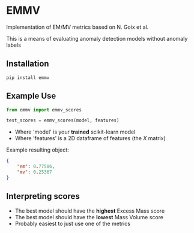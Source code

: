 # EMMV

Implementation of EM/MV metrics based on N. Goix et al.

This is a means of evaluating anomaly detection models without anomaly labels

## Installation

```shell
pip install emmv
```

## Example Use

```python
from emmv import emmv_scores

test_scores = emmv_scores(model, features)
```

- Where 'model' is your **trained** scikit-learn model
- Where 'features' is a 2D dataframe of features (the *X* matrix)

Example resulting object:

```json
{ 
    "em": 0.77586,
    "mv": 0.25367
}
```

## Interpreting scores

- The best model should have the **highest** Excess Mass score
- The best model should have the **lowest** Mass Volume score
- Probably easiest to just use one of the metrics
